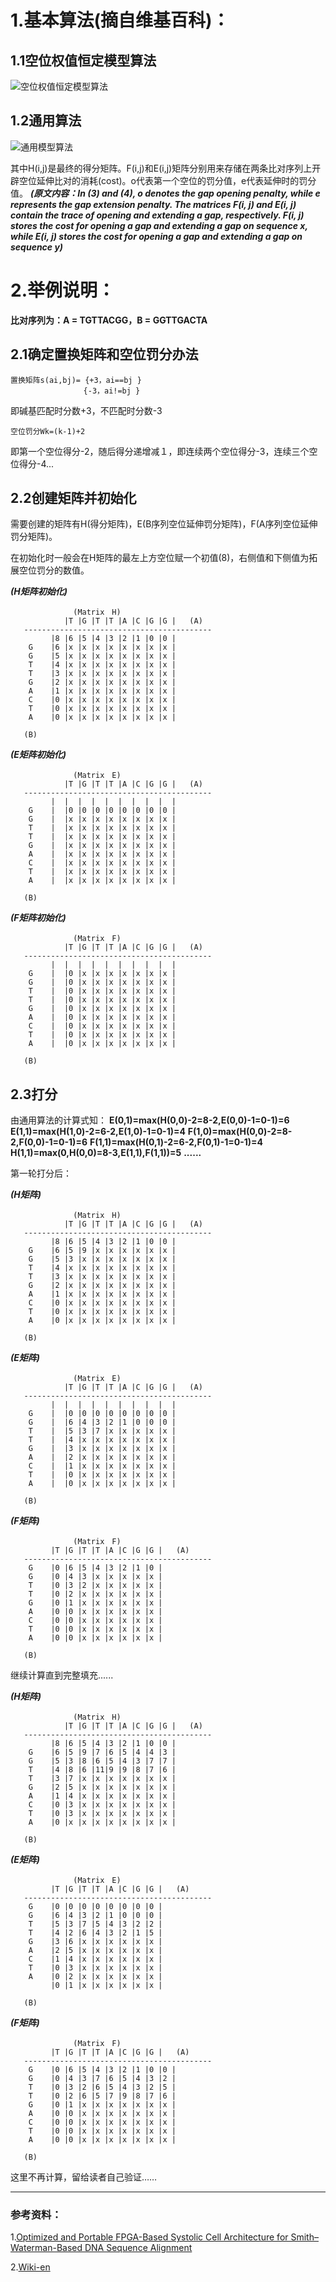 
# 1.基本算法(摘自维基百科)：

## 1.1空位权值恒定模型算法

![空位权值恒定模型算法](https://github.com/edger330/My_blog/tree/master/img/5791357-1047eb2e05f5712c.png?raw=true)

## 1.2通用算法

![通用模型算法](https://github.com/edger330/My_blog/tree/master/img/5791357-df98a12a770d659e.png?raw=true)

其中H(i,j)是最终的得分矩阵。F(i,j)和E(i,j)矩阵分别用来存储在两条比对序列上开辟空位延伸比对的消耗(cost)。o代表第一个空位的罚分值，e代表延伸时的罚分值。
***(原文内容：In (3) and (4), o denotes the gap opening penalty, while e represents the gap extension penalty. The matrices F(i, j) and E(i, j) contain the trace of opening and extending a gap, respectively. F(i, j) stores the cost for opening a gap and extending a gap on sequence x, while E(i, j) stores the cost for opening a gap and extending a gap on sequence y)***

# 2.举例说明：

**比对序列为：A = TGTTACGG，B = GGTTGACTA**

## 2.1确定置换矩阵和空位罚分办法

```
置换矩阵s(ai,bj)= {+3，ai==bj }
　　   　　　　　　{-3，ai!=bj }
```
即碱基匹配时分数+3，不匹配时分数-3

    空位罚分Wk=(k-1)+2

即第一个空位得分-2，随后得分递增减１，即连续两个空位得分-3，连续三个空位得分-4...

## 2.2创建矩阵并初始化

需要创建的矩阵有H(得分矩阵)，E(B序列空位延伸罚分矩阵)，F(A序列空位延伸罚分矩阵)。

在初始化时一般会在H矩阵的最左上方空位赋一个初值(8)，右侧值和下侧值为拓展空位罚分的数值。

***(H矩阵初始化)***
```
              (Matrix　H)
            |T |G |T |T |A |C |G |G |   (A)
   ------------------------------------------
         |8 |6 |5 |4 |3 |2 |1 |0 |0 |
    G    |6 |x |x |x |x |x |x |x |x |
    G    |5 |x |x |x |x |x |x |x |x |
    T    |4 |x |x |x |x |x |x |x |x |
    T    |3 |x |x |x |x |x |x |x |x |
    G    |2 |x |x |x |x |x |x |x |x |
    A    |1 |x |x |x |x |x |x |x |x |
    C    |0 |x |x |x |x |x |x |x |x |
    T    |0 |x |x |x |x |x |x |x |x |
    A    |0 |x |x |x |x |x |x |x |x |
    
   (B)
```
***(E矩阵初始化)***
```
              (Matrix　E)
            |T |G |T |T |A |C |G |G |   (A)
   ------------------------------------------
         |  |  |  |  |  |  |  |  |  |
    G    |  |0 |0 |0 |0 |0 |0 |0 |0 |
    G    |  |x |x |x |x |x |x |x |x |
    T    |  |x |x |x |x |x |x |x |x |
    T    |  |x |x |x |x |x |x |x |x |
    G    |  |x |x |x |x |x |x |x |x |
    A    |  |x |x |x |x |x |x |x |x |
    C    |  |x |x |x |x |x |x |x |x |
    T    |  |x |x |x |x |x |x |x |x |
    A    |  |x |x |x |x |x |x |x |x |
    
   (B)
```
***(F矩阵初始化)***
```
              (Matrix　F)
            |T |G |T |T |A |C |G |G |   (A)
   ------------------------------------------
         |  |  |  |  |  |  |  |  |  |    
    G    |  |0 |x |x |x |x |x |x |x |
    G    |  |0 |x |x |x |x |x |x |x |
    T    |  |0 |x |x |x |x |x |x |x |
    T    |  |0 |x |x |x |x |x |x |x |
    G    |  |0 |x |x |x |x |x |x |x |
    A    |  |0 |x |x |x |x |x |x |x |
    C    |  |0 |x |x |x |x |x |x |x |
    T    |  |0 |x |x |x |x |x |x |x |
    A    |  |0 |x |x |x |x |x |x |x |
    
   (B)
```

## 2.3打分

由通用算法的计算式知：
**E(0,1)=max(H(0,0)-2=8-2,E(0,0)-1=0-1)=6**
**E(1,1)=max(H(1,0)-2=6-2,E(1,0)-1=0-1)=4**
**F(1,0)=max(H(0,0)-2=8-2,F(0,0)-1=0-1)=6**
**F(1,1)=max(H(0,1)-2=6-2,F(0,1)-1=0-1)=4**
**H(1,1)=max(0,H(0,0)=8-3,E(1,1),F(1,1))=5**
**......**

第一轮打分后：

***(H矩阵)***
```
              (Matrix　H)
            |T |G |T |T |A |C |G |G |   (A)
   ------------------------------------------
         |8 |6 |5 |4 |3 |2 |1 |0 |0 |
    G    |6 |5 |9 |x |x |x |x |x |x |
    G    |5 |3 |x |x |x |x |x |x |x |
    T    |4 |x |x |x |x |x |x |x |x |
    T    |3 |x |x |x |x |x |x |x |x |
    G    |2 |x |x |x |x |x |x |x |x |
    A    |1 |x |x |x |x |x |x |x |x |
    C    |0 |x |x |x |x |x |x |x |x |
    T    |0 |x |x |x |x |x |x |x |x |
    A    |0 |x |x |x |x |x |x |x |x |
    
   (B)
```
***(E矩阵)***
```
              (Matrix　E)
            |T |G |T |T |A |C |G |G |   (A)
   ------------------------------------------
         |  |  |  |  |  |  |  |  |  |  
    G    |  |0 |0 |0 |0 |0 |0 |0 |0 |
    G    |  |6 |4 |3 |2 |1 |0 |0 |0 |
    T    |  |5 |3 |7 |x |x |x |x |x |
    T    |  |4 |x |x |x |x |x |x |x |
    G    |  |3 |x |x |x |x |x |x |x |
    A    |  |2 |x |x |x |x |x |x |x |
    C    |  |1 |x |x |x |x |x |x |x |
    T    |  |0 |x |x |x |x |x |x |x |
    A    |  |0 |x |x |x |x |x |x |x |
    
   (B)
```
***(F矩阵)***
```
              (Matrix　F)
         |T |G |T |T |A |C |G |G |   (A)
   ------------------------------------------
    G    |0 |6 |5 |4 |3 |2 |1 |0 |
    G    |0 |4 |3 |x |x |x |x |x |
    T    |0 |3 |2 |x |x |x |x |x |
    T    |0 |2 |x |x |x |x |x |x |
    G    |0 |1 |x |x |x |x |x |x |
    A    |0 |0 |x |x |x |x |x |x |
    C    |0 |0 |x |x |x |x |x |x |
    T    |0 |0 |x |x |x |x |x |x |
    A    |0 |0 |x |x |x |x |x |x |
    
   (B)
```
继续计算直到完整填充......

***(H矩阵)***
```
              (Matrix　H)
            |T |G |T |T |A |C |G |G |   (A)
   ------------------------------------------
         |8 |6 |5 |4 |3 |2 |1 |0 |0 |
    G    |6 |5 |9 |7 |6 |5 |4 |4 |3 |
    G    |5 |3 |8 |6 |5 |4 |3 |7 |7 |
    T    |4 |8 |6 |11|9 |9 |8 |7 |6 |
    T    |3 |7 |x |x |x |x |x |x |x |
    G    |2 |5 |x |x |x |x |x |x |x |
    A    |1 |4 |x |x |x |x |x |x |x |
    C    |0 |3 |x |x |x |x |x |x |x |
    T    |0 |3 |x |x |x |x |x |x |x |
    A    |0 |x |x |x |x |x |x |x |x |
    
   (B)
```
***(E矩阵)***
```
              (Matrix　E)
         |T |G |T |T |A |C |G |G |   (A)
   ------------------------------------------
    G    |0 |0 |0 |0 |0 |0 |0 |0 |
    G    |6 |4 |3 |2 |1 |0 |0 |0 |
    T    |5 |3 |7 |5 |4 |3 |2 |2 |
    T    |4 |2 |6 |4 |3 |2 |1 |5 |
    G    |3 |6 |x |x |x |x |x |x |
    A    |2 |5 |x |x |x |x |x |x |
    C    |1 |4 |x |x |x |x |x |x |
    T    |0 |3 |x |x |x |x |x |x |
    A    |0 |2 |x |x |x |x |x |x |
         |0 |1 |x |x |x |x |x |x |
    
   (B)
```
***(F矩阵)***
```
              (Matrix　F)
         |T |G |T |T |A |C |G |G |   (A)
   ------------------------------------------
    G    |0 |6 |5 |4 |3 |2 |1 |0 |0 |
    G    |0 |4 |3 |7 |6 |5 |4 |3 |2 |
    T    |0 |3 |2 |6 |5 |4 |3 |2 |5 |
    T    |0 |2 |6 |5 |7 |9 |8 |7 |6 |
    G    |0 |1 |x |x |x |x |x |x |x |
    A    |0 |0 |x |x |x |x |x |x |x |
    C    |0 |0 |x |x |x |x |x |x |x |
    T    |0 |0 |x |x |x |x |x |x |x |
    A    |0 |0 |x |x |x |x |x |x |x |
    
   (B)
```

这里不再计算，留给读者自己验证……

--------
### 参考资料：

1.[Optimized and Portable FPGA-Based Systolic Cell Architecture for Smith–Waterman-Based DNA Sequence Alignment](http://www.kpubs.org/article/articleMain.kpubs?articleANo=E1ICAW_2016_v14n1_26)

2.[Wiki-en](https://en.wikipedia.org/wiki/Smith%E2%80%93Waterman_algorithm)